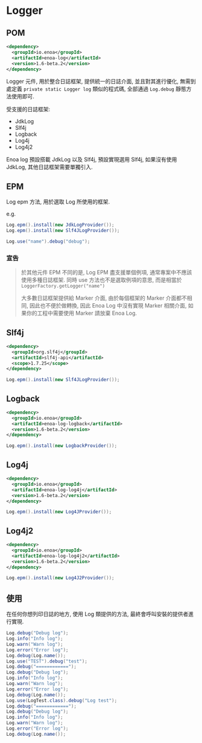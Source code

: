 

# Logger

## POM

```xml
<dependency>
  <groupId>io.enoa</groupId>
  <artifactId>enoa-log</artifactId>
  <version>1.6-beta.2</version>
</dependency>
```

Logger 元件, 用於整合日誌框架, 提供統一的日誌介面, 並且對其進行優化, 無需到處定義 `private static Logger log` 類似的程式碼, 全部通過 `Log.debug` 靜態方法使用即可.

受支援的日誌框架:

- JdkLog
- Slf4j
- Logback
- Log4j
- Log4j2


Enoa log 預設搭載 JdkLog 以及 Slf4j, 預設實現選用 Slf4j, 如果沒有使用 JdkLog, 其他日誌框架需要單獨引入.

## EPM

Log epm 方法, 用於選取 Log 所使用的框架.

e.g.

```java
Log.epm().install(new JdkLogProvider());
Log.epm().install(new Slf4JLogProvider());

Log.use("name").debug("debug");
```

### 宣告

> 於其他元件 EPM 不同的是, Log EPM 盡支援單個例項, 通常專案中不應該使用多種日誌框架. 同時 use 方法也不是選取例項的意思, 而是相當於 `LoggerFactory.getLogger("name")`
>
> 大多數日誌框架提供給 Marker 介面, 由於每個框架的 Marker 介面都不相同, 因此也不便於做轉換, 因此 Enoa Log 中沒有實現 Marker 相關介面, 如果你的工程中需要使用 Marker 請放棄 Enoa Log.

## Slf4j

```xml
<dependency>
  <groupId>org.slf4j</groupId>
  <artifactId>slf4j-api</artifactId>
  <scope>1.7.25</scope>
</dependency>
```

```java
Log.epm().install(new Slf4JLogProvider());
```

## Logback

```xml
<dependency>
  <groupId>io.enoa</groupId>
  <artifactId>enoa-log-logback</artifactId>
  <version>1.6-beta.2</version>
</dependency>
```

```java
Log.epm().install(new LogbackProvider());
```

## Log4j

```xml
<dependency>
  <groupId>io.enoa</groupId>
  <artifactId>enoa-log-log4j</artifactId>
  <version>1.6-beta.2</version>
</dependency>
```

```java
Log.epm().install(new Log4JProvider());
```

## Log4j2

```xml
<dependency>
  <groupId>io.enoa</groupId>
  <artifactId>enoa-log-log4j2</artifactId>
  <version>1.6-beta.2</version>
</dependency>
```

```java
Log.epm().install(new Log4J2Provider());
```

## 使用

在任何你想列印日誌的地方, 使用 Log 類提供的方法, 最終會呼叫安裝的提供者進行實現.

```java
Log.debug("Debug log");
Log.info("Info log");
Log.warn("Warn log");
Log.error("Error log");
Log.debug(Log.name());
Log.use("TEST").debug("test");
Log.debug("============");
Log.debug("Debug log");
Log.info("Info log");
Log.warn("Warn log");
Log.error("Error log");
Log.debug(Log.name());
Log.use(LogTest.class).debug("Log test");
Log.debug("============");
Log.debug("Debug log");
Log.info("Info log");
Log.warn("Warn log");
Log.error("Error log");
Log.debug(Log.name());
```

